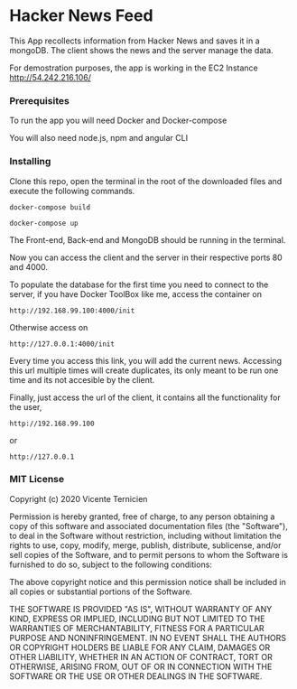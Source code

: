 # Hacker News Feed

This App recollects information from Hacker News and saves it in a mongoDB. The client shows the news and the server manage the data.

For demostration purposes, the app is working in the EC2 Instance http://54.242.216.106/

### Prerequisites

To run the app you will need Docker and Docker-compose

You will also need node.js, npm and angular CLI

### Installing

Clone this repo, open the terminal in the root of the downloaded files and execute the following commands.

```
docker-compose build

docker-compose up
```

The Front-end, Back-end and MongoDB should be running in the terminal.

Now you can access the client and the server in their respective ports 80 and 4000.

To populate the database for the first time you need to connect to the server, if you have Docker ToolBox like me, access the container on

```
http://192.168.99.100:4000/init
```
Otherwise access on
```
http://127.0.0.1:4000/init
```

Every time you access this link, you will add the current news. Accessing this url multiple times will create duplicates, its only meant to be run one time and its not accesible by the client.

Finally, just access the url of the client, it contains all the functionality for the user, 

```
http://192.168.99.100
```
or
```
http://127.0.0.1
```

### MIT License

Copyright (c) 2020 Vicente Ternicien

Permission is hereby granted, free of charge, to any person obtaining a copy
of this software and associated documentation files (the "Software"), to deal
in the Software without restriction, including without limitation the rights
to use, copy, modify, merge, publish, distribute, sublicense, and/or sell
copies of the Software, and to permit persons to whom the Software is
furnished to do so, subject to the following conditions:

The above copyright notice and this permission notice shall be included in all
copies or substantial portions of the Software.

THE SOFTWARE IS PROVIDED "AS IS", WITHOUT WARRANTY OF ANY KIND, EXPRESS OR
IMPLIED, INCLUDING BUT NOT LIMITED TO THE WARRANTIES OF MERCHANTABILITY,
FITNESS FOR A PARTICULAR PURPOSE AND NONINFRINGEMENT. IN NO EVENT SHALL THE
AUTHORS OR COPYRIGHT HOLDERS BE LIABLE FOR ANY CLAIM, DAMAGES OR OTHER
LIABILITY, WHETHER IN AN ACTION OF CONTRACT, TORT OR OTHERWISE, ARISING FROM,
OUT OF OR IN CONNECTION WITH THE SOFTWARE OR THE USE OR OTHER DEALINGS IN THE
SOFTWARE.
